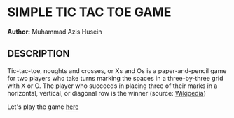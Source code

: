 # SIMPLE TIC TAC TOE GAME
**Author:** Muhammad Azis Husein

## DESCRIPTION

Tic-tac-toe, noughts and crosses, or Xs and Os is a paper-and-pencil game for two players who take turns marking the spaces in a three-by-three grid with X or O. The player who succeeds in placing three of their marks in a horizontal, vertical, or diagonal row is the winner (source: [Wikipedia](https://en.wikipedia.org/wiki/Tic-tac-toe))

Let's play the game [here](http://117.53.46.248:4040/)